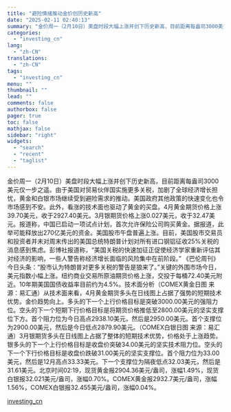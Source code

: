 ```yaml
---
title: "避险情绪推动金价创历史新高"
date: "2025-02-11 02:40:13"
summary: "金价周一（2月10日）美盘时段大幅上涨并创下历史新高，目前距离每盎司3000美元仅一步之遥。由于美国..."
categories:
  - "investing_cn"
lang:
  - "zh-CN"
translations:
  - "zh-CN"
tags:
  - "investing_cn"
menu: ""
thumbnail: ""
lead: ""
comments: false
authorbox: false
pager: true
toc: false
mathjax: false
sidebar: "right"
widgets:
  - "search"
  - "recent"
  - "taglist"
---
```


金价周一（2月10日）美盘时段大幅上涨并创下历史新高，目前距离每盎司3000美元仅一步之遥。由于美国对贸易伙伴国实施更多关税，加剧了全球经济增长担忧，黄金和白银市场继续受到避险需求的推动。美国政府其他政策的快速变化也令市场感到不安。此外，看涨的技术面也驱动了黄金的买盘。4月黄金期货价格上涨39.70美元，收于2927.40美元。3月银期货价格上涨0.027美元，收于32.47美元。报道称，中国已启动一项试点计划，首次允许保险公司购买黄金。据报道，此举可能释放出270亿美元的资金。美国股市午盘普遍上涨。目前，美国股市交易员和投资者并未对周末传出的美国总统特朗普计划对所有进口钢铝征收25%关税的消息感到焦虑。彭博社报道称，“美国关税的快速加征正促使经济学家重新评估其对经济的影响，一些人警告称经济增长面临的风险集中在前阶段。” 《巴伦周刊》今日头条：“股市认为特朗普对更多关税的警告是狼来了。”关键的外围市场今日，美元指数小幅上涨。纽约商业交易所原油期货价格上涨，交投于每桶72.40美元附近。10年期美国国债收益率目前约为4.5%。技术面分析（COMEX黄金日图 来源：易汇通）从技术面来看，4月黄金期货多头在日线图上占据了强势的短期技术优势。金价趋势向上。多头的下一个上行价格目标是突破3000.00美元的强阻力位。空头的下一个短期下行价格目标是将期货价格推低至2800.00美元的坚实支撑位下方。首个阻力位为今日高点2938.10美元，然后是2950.00美元。首个支撑位为2900.00美元，然后是今日低点2879.90美元。（COMEX白银日图 来源：易汇通）3月银期货多头在日线图上占据了整体的短期技术优势，价格处于上涨趋势。银多头的下一个上行价格目标是收盘价突破34.00美元的坚实技术阻力位。空头的下一个下行价格目标是收盘价跌破31.00美元的坚实支撑位。首个阻力位为33.00美元，然后是12月高点33.33美元。下一个支撑位为隔夜低点32.03美元，然后是31.61美元。北京时间02:19，现货黄金报2904.36美元/盎司，涨幅1.49%，现货白银报32.021美元/盎司，涨幅0.70%。COMEX黄金报2932.7美元/盎司，涨幅1.56%，COMEX白银报32.455美元/盎司，涨幅0.04%。

[investing_cn](https://cn.investing.com/news/commodities-news/article-2664887)
